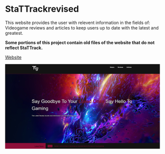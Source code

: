 # StaTTrackrevised

This website provides the user with relevent information in the fields of: Videogame reviews and articles to keep users up to date with the latest and greatest.


<b>Some portions of this project contain old files of the website that do not reflect StaTTrack.</b>

[Website](https://jerry-seinfeld.github.io/StaTTrackrevised/)

![Image](Picture.png)

